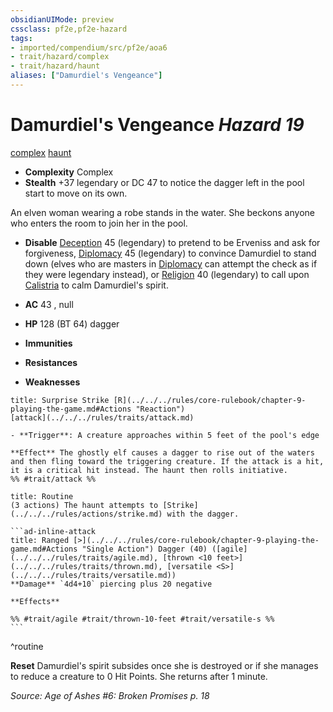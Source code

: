 ```yaml
---
obsidianUIMode: preview
cssclass: pf2e,pf2e-hazard
tags:
- imported/compendium/src/pf2e/aoa6
- trait/hazard/complex
- trait/hazard/haunt
aliases: ["Damurdiel's Vengeance"]
---
```

# Damurdiel's Vengeance *Hazard 19*  
[complex](complex.md)  [haunt](haunt.md)  

- **Complexity** Complex
- **Stealth** +37 legendary or DC 47 to notice the dagger left in the pool start to move on its own.  

An elven woman wearing a robe stands in the water. She beckons anyone who enters the room to join her in the pool.

- **Disable** [Deception](../../skills.md#Deception) 45 (legendary) to pretend to be Erveniss and ask for forgiveness, [Diplomacy](../../skills.md#Diplomacy) 45 (legendary) to convince Damurdiel to stand down (elves who are masters in [Diplomacy](../../skills.md#Diplomacy) can attempt the check as if they were legendary instead), or [Religion](../../skills.md#Religion) 40 (legendary) to call upon [Calistria](../../setting/deities/calistria.md) to calm Damurdiel's spirit.  

- **AC** 43 , null
- **HP** 128 (BT 64) dagger
- **Immunities** 
- **Resistances** 
- **Weaknesses** 
     
```ad-embed-ability
title: Surprise Strike [R](../../../rules/core-rulebook/chapter-9-playing-the-game.md#Actions "Reaction")
[attack](../../../rules/traits/attack.md)  

- **Trigger**: A creature approaches within 5 feet of the pool's edge

**Effect** The ghostly elf causes a dagger to rise out of the waters and then fling toward the triggering creature. If the attack is a hit, it is a critical hit instead. The haunt then rolls initiative.  
%% #trait/attack %%
```

````ad-pf2-summary
title: Routine
(3 actions) The haunt attempts to [Strike](../../../rules/actions/strike.md) with the dagger.

```ad-inline-attack
title: Ranged [>](../../../rules/core-rulebook/chapter-9-playing-the-game.md#Actions "Single Action") Dagger (40) ([agile](../../../rules/traits/agile.md), [thrown <10 feet>](../../../rules/traits/thrown.md), [versatile <S>](../../../rules/traits/versatile.md))
**Damage** `4d4+10` piercing plus 20 negative 
 
**Effects** 

%% #trait/agile #trait/thrown-10-feet #trait/versatile-s %%
```
````
^routine

**Reset** Damurdiel's spirit subsides once she is destroyed or if she manages to reduce a creature to 0 Hit Points. She returns after 1 minute.  

*Source: Age of Ashes #6: Broken Promises p. 18*
